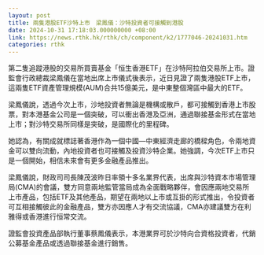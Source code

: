 ```yaml
---
layout: post
title: 兩隻港股ETF沙特上市　梁鳳儀：沙特投資者可接觸到港股
date: 2024-10-31 17:18:03.000000000 +08:00
link: https://news.rthk.hk/rthk/ch/component/k2/1777046-20241031.htm
categories: rthk
---
```


第二隻追蹤港股的交易所買賣基金「恒生香港ETF」在沙特阿拉伯交易所上市。證監會行政總裁梁鳳儀在當地出席上市儀式後表示，近日見證了兩隻港股ETF上市，這兩隻ETF資產管理規模(AUM)合共15億美元，是中東整個灣區中最大的ETF。

梁鳳儀說，透過今次上市，沙地投資者無論是機構或散戶，都可接觸到香港上市股票，對本港基金公司是一個突破，可以衝出香港及亞洲，通過聯接基金形式在當地上市；對沙特交易所同樣是突破，是國際化的里程碑。

她認為，有關成就標誌著香港作為一個中國—中東經濟走廊的橋樑角色，令兩地資金可以雙向流動，內地投資者也可接觸及投資沙特企業。她強調，今次ETF上市只是一個開始，相信未來會有更多金融產品推出。

梁鳳儀說，財政司司長陳茂波昨日率領十多名業界代表，出席與沙特資本市場管理局(CMA)的會議，雙方同意兩地監管當局成為全面戰略夥伴，會因應兩地交易所上市產品，包括ETF及其他產品，期望在兩地以上市或互掛的形式推出，令投資者可互相接觸彼此的金融產品，雙方亦因應人才有交流協議，CMA亦建議雙方在利雅得或香港進行恒常交流。

證監會投資產品部執行董事蔡鳳儀表示，本港業界可於沙特向合資格投資者，代銷公募基金產品或透過聯接基金進行銷售。
